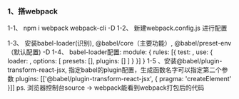 ### 1、搭webpack
1-1、 npm i webpack webpack-cli -D
1-2、 新建webpack.config.js 进行配置

1-3、 安装babel-loader(识别), @babel/core（主要功能）, @babel/preset-env（默认配置)  -D
1-4、 babel-loader配置: 
  module: {
    rules: [{
      test: ,
      use: {
        loader: ,
        options: [
          presets: [],
          plugins: []
        ]
      }
    }]
  }
1-5 、安装@babel/plugin-transform-react-jsx, 指定babel的plugin配置，生成函数名字可以指定第二个参数
  plugins: [['@babel/plugin-transform-react-jsx', { pragma: 'createElement' }]]
ps. 浏览器控制台source -> webpack能看到webpack打包后的代码